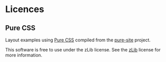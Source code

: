 Licences
========

Pure CSS
--------

Layout examples using [Pure CSS][pure] compiled from the [pure-site][] project.

[pure]: http://purecss.io/
[pure-site]: https://github.com/pure-css/pure-site

This software is free to use under the zLib license.
See the [zLib][] license for more information.

[zLib]: http://www.zlib.net/zlib_license.html
